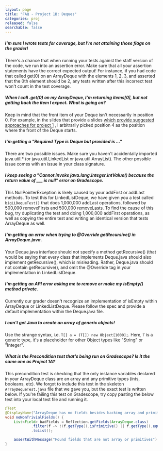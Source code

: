 ```yaml
---
layout: page
title: "FAQ - Project 1B: Deques"
categories: proj
released: false
searchable: false
---
```


##### I'm sure I wrote tests for coverage, but I'm not attaining those flags on the grader!

There's a chance that when running your tests against the staff version of the code, we run into an assertion error. Make sure that all your assertion statements have the correct expected output! For instance, if you had code that called get(0) on an ArrayDeque with the elements 1, 2, 3, and asserted that the 0th element should be 2, any tests written after this incorrect test won't count in the test coverage.

##### When I call .get(0) on my ArrayDeque, I'm returning items[0], but not getting back the item I expect. What is going on?

Keep in mind that the front item of your Deque isn't necessarily in position 0. For example, in the slides that provide
a
slides [which provide suggested approaches for project 1](https://docs.google.com/presentation/d/1XBJOht0xWz1tEvLuvOL4lOIaY0NSfArXAvqgkrx0zpc/edit#slide=id.g1094ff4355_0_450)
, I arbitrarily picked position 4 as the position where the front of the Deque starts.

##### I'm getting a "Required Type is Deque but provided is ..."

There are two possible issues. Make sure you haven't accidentally imported java.util.\* (or java.util.LinkedList or
java.util.ArrayList). The other possible issue comes with an issue in your class signature.

##### I keep seeing a "Cannot invoke java.lang.Integer.intValue() because the return value of \_\_\_ is null" error on Gradescope.

This NullPointerException is likely caused by your addFirst or addLast methods. To test this for LinkedListDeque, we
have given you a test called
`bigLLDequeTest()` that does 1,000,000 addLast operations, followed by 500,000 removeFirsts and 500,000 removeLasts. To
find the cause of this bug, try duplicating the test and doing 1,000,000 addFirst operations, as well as copying the
entire test and writing an identical version that tests ArrayDeque as well.

##### I'm getting an error when trying to @Override getRecursive() in ArrayDeque.java.

Your Deque.java interface should not specify a method getRecursive() (that would be saying that every class that
implements Deque.java should also implement getRecursive(), which is misleading. Rather, Deque.java should not contain
getRecursive(), and omit the @Override tag in your implementation in LinkedListDeque.

##### I'm getting an API error asking me to remove or make my isEmpty() method private.

Currently our grader doesn't recognize an implementation of isEmpty within ArrayDeque or LinkedListDeque. Please follow
the spec and provide a default implementation within the Deque.java file.

##### I can't get Java to create an array of generic objects!

Use the strange syntax, i.e. `T[] a = (T[]) new Object[1000];`. Here, `T` is a generic type, it's a placeholder for
other Object types like "String" or "Integer".

##### What is the Precondition test that's being run on Gradescope? Is it the same one as Project 1A?

This precondition test is checking that the only instance variables declared in your ArrayDeque class are an array and any primitive types (ints, booleans, etc). We forgot to include this test in the skeleton `ArrayDequeTest.java` file that we gave you, but the exact test is written below. If you're failing this test on Gradescope, try copy pasting the below test into your local test file and running it.

```java
@Test
@DisplayName("ArrayDeque has no fields besides backing array and primitives")
void noNonTrivialFields() {
    List<Field> badFields = Reflection.getFields(ArrayDeque.class)
            .filter(f -> !(f.getType().isPrimitive() || f.getType().equals(Object[].class) || f.isSynthetic()))
            .toList();

    assertWithMessage("Found fields that are not array or primitives").that(badFields).isEmpty();
}
```
